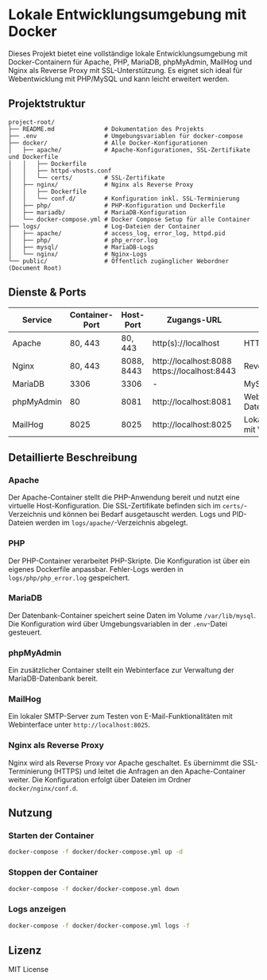 # Lokale Entwicklungsumgebung mit Docker

Dieses Projekt bietet eine vollständige lokale Entwicklungsumgebung mit Docker-Containern für Apache, PHP, MariaDB, phpMyAdmin, MailHog und Nginx als Reverse Proxy mit SSL-Unterstützung. Es eignet sich ideal für Webentwicklung mit PHP/MySQL und kann leicht erweitert werden.

## Projektstruktur

```
project-root/
├── README.md              # Dokumentation des Projekts
├── .env                   # Umgebungsvariablen für docker-compose
├── docker/                # Alle Docker-Konfigurationen
│   ├── apache/            # Apache-Konfigurationen, SSL-Zertifikate und Dockerfile  
│   │   ├── Dockerfile  
│   │   ├── httpd-vhosts.conf  
│   │   └── certs/         # SSL-Zertifikate
│   ├── nginx/             # Nginx als Reverse Proxy
│   │   ├── Dockerfile  
│   │   └── conf.d/        # Konfiguration inkl. SSL-Terminierung
│   ├── php/               # PHP-Konfiguration und Dockerfile
│   ├── mariadb/           # MariaDB-Konfiguration
│   └── docker-compose.yml # Docker Compose Setup für alle Container
├── logs/                  # Log-Dateien der Container
│   ├── apache/            # access_log, error_log, httpd.pid
│   ├── php/               # php_error.log
│   ├── mysql/             # MariaDB-Logs
│   └── nginx/             # Nginx-Logs
└── public/                # Öffentlich zugänglicher Webordner (Document Root)
```

## Dienste & Ports

| Service      | Container-Port | Host-Port | Zugangs-URL                   | Protokoll                |
|--------------|----------------|-----------|-------------------------------|--------------------------|
| Apache       | 80, 443        | 80, 443   | http(s)://localhost           | HTTP/HTTPS   |
| Nginx        | 80, 443        | 8088, 8443| http://localhost:8088<br>https://localhost:8443 | Reverse Proxy |
| MariaDB      | 3306           | 3306      | -                             | MySQL/MariaDB            |
| phpMyAdmin   | 80             | 8081      | http://localhost:8081         | Webinterface für Datenbankverwaltung |
| MailHog      | 8025           | 8025      | http://localhost:8025         | Lokaler SMTP-Server mit Webinterface |

## Detaillierte Beschreibung

### Apache

Der Apache-Container stellt die PHP-Anwendung bereit und nutzt eine virtuelle Host-Konfiguration. Die SSL-Zertifikate befinden sich im `certs/`-Verzeichnis und können bei Bedarf ausgetauscht werden. Logs und PID-Dateien werden im `logs/apache/`-Verzeichnis abgelegt.

### PHP

Der PHP-Container verarbeitet PHP-Skripte. Die Konfiguration ist über ein eigenes Dockerfile anpassbar. Fehler-Logs werden in `logs/php/php_error.log` gespeichert.

### MariaDB

Der Datenbank-Container speichert seine Daten im Volume `/var/lib/mysql`. Die Konfiguration wird über Umgebungsvariablen in der `.env`-Datei gesteuert.

### phpMyAdmin

Ein zusätzlicher Container stellt ein Webinterface zur Verwaltung der MariaDB-Datenbank bereit.

### MailHog

Ein lokaler SMTP-Server zum Testen von E-Mail-Funktionalitäten mit Webinterface unter `http://localhost:8025`.

### Nginx als Reverse Proxy

Nginx wird als Reverse Proxy vor Apache geschaltet. Es übernimmt die SSL-Terminierung (HTTPS) und leitet die Anfragen an den Apache-Container weiter. Die Konfiguration erfolgt über Dateien im Ordner `docker/nginx/conf.d`.

## Nutzung

### Starten der Container

```bash
docker-compose -f docker/docker-compose.yml up -d
```

### Stoppen der Container

```bash
docker-compose -f docker/docker-compose.yml down
```

### Logs anzeigen

```bash
docker-compose -f docker/docker-compose.yml logs -f
```

## Lizenz

MIT License

